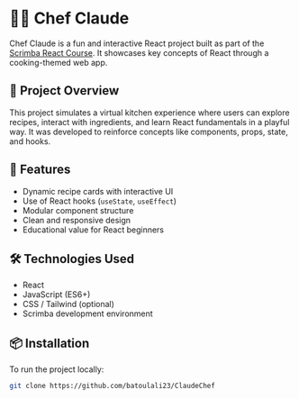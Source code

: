 # 👨‍🍳 Chef Claude

Chef Claude is a fun and interactive React project built as part of the [Scrimba React Course](https://scrimba.com/learn-react-c0e). It showcases key concepts of React through a cooking-themed web app.

## 📖 Project Overview

This project simulates a virtual kitchen experience where users can explore recipes, interact with ingredients, and learn React fundamentals in a playful way. It was developed to reinforce concepts like components, props, state, and hooks.

## 🚀 Features

- Dynamic recipe cards with interactive UI  
- Use of React hooks (`useState`, `useEffect`)  
- Modular component structure  
- Clean and responsive design  
- Educational value for React beginners

## 🛠️ Technologies Used

- React  
- JavaScript (ES6+)  
- CSS / Tailwind (optional)  
- Scrimba development environment

## 📦 Installation

To run the project locally:

```bash
git clone https://github.com/batoulali23/ClaudeChef